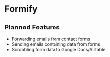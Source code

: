 # Formify

## Planned Features
- Forwarding emails from contact forms
- Sending emails containing data from forms
- Scrobbling form data to Google Docs/Airtable
